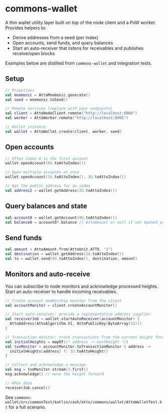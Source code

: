 # commons-wallet

A thin wallet utility layer built on top of the node client and a PoW worker. Provides helpers to:
- Derive addresses from a seed (per index)
- Open accounts, send funds, and query balances
- Start an auto-receiver that listens for receivables and publishes receive/open blocks

Examples below are distilled from `commons-wallet` and integration tests.

## Setup

```kotlin
// Primitives
val mnemonic = AttoMnemonic.generate()
val seed = mnemonic.toSeed()

// Remote services (replace with your endpoints)
val client = AttoNodeClient.remote("http://localhost:8080")
val worker = AttoWorker.remote("http://localhost:8085")

// Wallet instance
val wallet = AttoWallet.create(client, worker, seed)
```

## Open accounts

```kotlin
// Often index 0 is the first account
wallet.openAccount(0U.toAttoIndex())

// Open multiple accounts at once
wallet.openAccount(1U.toAttoIndex(), 3U.toAttoIndex())

// Get the public address for an index
val address2 = wallet.getAddress(2U.toAttoIndex())
```

## Query balances and state

```kotlin
val account0 = wallet.getAccount(0U.toAttoIndex())
val balance0 = account0?.balance // AttoAmount or null if not opened yet
```

## Send funds

```kotlin
val amount = AttoAmount.from(AttoUnit.ATTO, "1")
val destination = wallet.getAddress(2U.toAttoIndex())
val tx = wallet.send(0U.toAttoIndex(), destination, amount)
```

## Monitors and auto-receive

You can subscribe to node monitors and acknowledge processed heights. Start an auto-receiver to handle incoming receivables.

```kotlin
// Create account membership monitor from the client
val accountMonitor = client.createAccountMonitor()

// Start auto-receiver: provide a representative address supplier
val receiverJob = wallet.startAutoReceiver(accountMonitor) {
  AttoAddress(AttoAlgorithm.V1, AttoPublicKey(ByteArray(32)))
}

// Transaction monitor: track transactions from the current height forward
val initialHeights = mapOf(/* address -> nextHeight */)
val txnMonitor = accountMonitor.toTransactionMonitor { address ->
  initialHeights[address] ?: 1U.toAttoHeight()
}

// Collect and acknowledge a message
val msg = txnMonitor.stream().first()
msg.acknowledge() // move the height forward

// When done
receiverJob.cancel()
```

See `commons-wallet/src/commonTest/kotlin/cash/atto/commons/wallet/AttoWalletTest.kt` for a full scenario.
